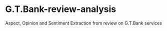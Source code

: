 # G.T.Bank-review-analysis
Aspect, Opinion and Sentiment Extraction from review on G.T.Bank services
